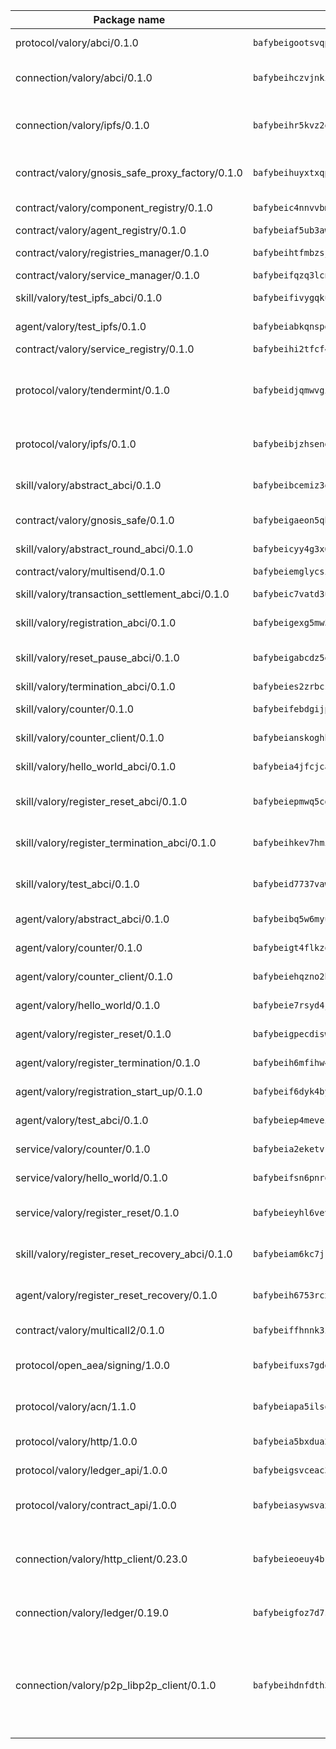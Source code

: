 | Package name                                                  | Package hash                                                  | Description                                                                                                                |
| ------------------------------------------------------------- | ------------------------------------------------------------- | -------------------------------------------------------------------------------------------------------------------------- |
| protocol/valory/abci/0.1.0                                    | `bafybeigootsvqpk6th5xpdtzanxum3earifrrezfyhylfrit7yvqdrtgpe` | A protocol for ABCI requests and responses.                                                                                |
| connection/valory/abci/0.1.0                                  | `bafybeihczvjnki5kxhyixkh4lxuxkqsuhqmpn63tneyj76p7cmgaxqo7pu` | connection to wrap communication with an ABCI server.                                                                      |
| connection/valory/ipfs/0.1.0                                  | `bafybeihr5kvz2oj4uxpiqcbjwfx5hpftm4drubugwcabdcht4gpna3l6ja` | A connection responsible for uploading and downloading files from IPFS.                                                    |
| contract/valory/gnosis_safe_proxy_factory/0.1.0               | `bafybeihuyxtxqp5f5sviid5hgtpuncd545hiurp3pjdbhqbs3u4kag4a2a` | Gnosis Safe proxy factory (GnosisSafeProxyFactory) contract                                                                |
| contract/valory/component_registry/0.1.0                      | `bafybeic4nnvvbm7ub5b2wpbgjixlpcygo7zbelasc3bhw5vurnrrrnvkau` | Component registry contract                                                                                                |
| contract/valory/agent_registry/0.1.0                          | `bafybeiaf5ub3awwjyfhg7njnyysch3m5ywps35vbvw7cqfhudsm4wjhjrq` | Agent registry contract                                                                                                    |
| contract/valory/registries_manager/0.1.0                      | `bafybeihtfmbzsjwsz7kmujzc4bofyoxckekbdi643f762tj3fe4witgjqu` | Registries Manager contract                                                                                                |
| contract/valory/service_manager/0.1.0                         | `bafybeifqzq3lcnnck5jw5p5b7tekumkx7jf2nugqx2peljpy3nsiuizrmq` | Service Manager contract                                                                                                   |
| skill/valory/test_ipfs_abci/0.1.0                             | `bafybeifivygqkuld3t3apeketr3utwmuhliu63gtbc5gm3knlu4kf5v7fy` | IPFS e2e testing application.                                                                                              |
| agent/valory/test_ipfs/0.1.0                                  | `bafybeiabkqnspgrupxapmit6qdlyjxnhhboj66eyjulettdyso2dyj672u` | Agent for testing the ABCI connection.                                                                                     |
| contract/valory/service_registry/0.1.0                        | `bafybeihi2tfcf4l7j6tzwb6vptrctkj57zye2oqxmyfwxc4u7gb2v3fmwa` | Service Registry contract                                                                                                  |
| protocol/valory/tendermint/0.1.0                              | `bafybeidjqmwvgi4rqgp65tbkhmi45fwn2odr5ecezw6q47hwitsgyw4jpa` | A protocol for communication between two AEAs to share tendermint configuration details.                                   |
| protocol/valory/ipfs/0.1.0                                    | `bafybeibjzhsengtxfofqpxy6syamplevp35obemwfp4c5lhag3v2bvgysa` | A protocol specification for IPFS requests and responses.                                                                  |
| skill/valory/abstract_abci/0.1.0                              | `bafybeibcemiz3qxoordadxwkxkjp7g7rerbfwap6wqxiepcms22ocb3v7i` | The abci skill provides a template of an ABCI application.                                                                 |
| contract/valory/gnosis_safe/0.1.0                             | `bafybeigaeon5qhgdwhduw4wtjt7x7o3hpz62aifr5a7522ynll3nps3qnm` | Gnosis Safe (GnosisSafeL2) contract                                                                                        |
| skill/valory/abstract_round_abci/0.1.0                        | `bafybeicyy4g3x6ol6x2ayzcdkg2wstubqecp6ycgo6f2c2bhjnhwdjs3qa` | abstract round-based ABCI application                                                                                      |
| contract/valory/multisend/0.1.0                               | `bafybeiemglycsigpsf2f6ohfdlsha7w6lrc5nmhlydmocna4apa7b4cqcq` | MultiSend contract                                                                                                         |
| skill/valory/transaction_settlement_abci/0.1.0                | `bafybeic7vatd3um6en3fqdxpbdsdq4n2zdqf3c4m5cs2r73ag5pbgdohoe` | ABCI application for transaction settlement.                                                                               |
| skill/valory/registration_abci/0.1.0                          | `bafybeigexg5mw5sh35qkhlaeegycgtkd2ym5o4marjc5o7gl7t352hohiu` | ABCI application for common apps.                                                                                          |
| skill/valory/reset_pause_abci/0.1.0                           | `bafybeigabcdz5en52zuxzxa6a4p5c7z4qyi3fcfp7lodqusjh32z5obcqy` | ABCI application for resetting and pausing app executions.                                                                 |
| skill/valory/termination_abci/0.1.0                           | `bafybeies2zrbcsajnsgjq2ljr352gzvjsvkoycu65tuj5avnxlgjqlevci` | Termination skill.                                                                                                         |
| skill/valory/counter/0.1.0                                    | `bafybeifebdgijpp4hkqpmiqliayiumneh2y7d5orn7wxggxuzeu3mprixe` | The ABCI Counter application example.                                                                                      |
| skill/valory/counter_client/0.1.0                             | `bafybeianskoghhdffn4wqquup3rtziefq6jareutugb6a5zkbvuvctgk3i` | A client for the ABCI counter application.                                                                                 |
| skill/valory/hello_world_abci/0.1.0                           | `bafybeia4jfcjcavyw7zcpspm3bo3aoqrhs335vzynpuxjyf2us7wjdf4jy` | Hello World ABCI application.                                                                                              |
| skill/valory/register_reset_abci/0.1.0                        | `bafybeiepmwq5cderjyik5q4bnlkzqf7cc3yjydolbj5bs6gpve57xnxa2i` | ABCI application for dummy skill that registers and resets                                                                 |
| skill/valory/register_termination_abci/0.1.0                  | `bafybeihkev7hmik7zlnpu2uwzeerieigkfhdjburs5m22fgwigx353l7x4` | ABCI application for dummy skill that registers and resets                                                                 |
| skill/valory/test_abci/0.1.0                                  | `bafybeid7737vawhq4c5nlrmh26dofjra7iwhooj2nf3rtavsgdfbd4k6b4` | ABCI application for testing the ABCI connection.                                                                          |
| agent/valory/abstract_abci/0.1.0                              | `bafybeibq5w6myu2argoles6a3ukj5sqdivsiaepx6sc4ptfksafn5sdqca` | The abstract ABCI AEA - for testing purposes only.                                                                         |
| agent/valory/counter/0.1.0                                    | `bafybeigt4flkzqn3jqecbshv6c3hawwt7jpuyn43se5rip5zkvfqw2skim` | The ABCI Counter example as an AEA                                                                                         |
| agent/valory/counter_client/0.1.0                             | `bafybeiehqzno2htmg37mwcdaifptslsz2zpjwptq33gpdegpuaxknpoxza` | The ABCI Counter example as an AEA                                                                                         |
| agent/valory/hello_world/0.1.0                                | `bafybeie7rsyd4jdgckt7bduxlvypi73cy4kj5ndflb4cmidkjaoaad3xem` | Hello World ABCI example.                                                                                                  |
| agent/valory/register_reset/0.1.0                             | `bafybeigpecdiswzlkndb2dq2sfn7ntthgrfp6uw2hq4caoq7jc3n4buyf4` | Register reset to replicate Tendermint issue.                                                                              |
| agent/valory/register_termination/0.1.0                       | `bafybeih6mfihw4efgnfmvefqbyogeal23idwnywzsgymipw3mqt4dwtjvm` | Register terminate to test the termination feature.                                                                        |
| agent/valory/registration_start_up/0.1.0                      | `bafybeif6dyk4bypmowp3x7w56xkzqpdfaxt3p7nrg4z3l6nzlqgrqnsf2m` | Registration start-up ABCI example.                                                                                        |
| agent/valory/test_abci/0.1.0                                  | `bafybeiep4mevei3hozby4ca7l536rq7f5w5wxrfpkyzusfbx3h77umilgm` | Agent for testing the ABCI connection.                                                                                     |
| service/valory/counter/0.1.0                                  | `bafybeia2eketvkgezzy4uhepm6qxurszrxaffu73eug364iw3dlbb2xdqa` | A set of agents incrementing a counter                                                                                     |
| service/valory/hello_world/0.1.0                              | `bafybeifsn6pnrqm5pgcwzloaeid3pqlb53jcsjf73juqmdgopuzoprfexa` | A simple demonstration of a simple ABCI application                                                                        |
| service/valory/register_reset/0.1.0                           | `bafybeieyhl6vevuniem5vza6by4rngb4kkzhsr37d3i5xfchtowxeajcti` | Test and debug tendermint reset mechanism.                                                                                 |
| skill/valory/register_reset_recovery_abci/0.1.0               | `bafybeiam6kc7jrcc2vpsulxu4yyob3g6l72nfdfcnfyvfw7ioyuhriblma` | ABCI application for dummy skill that registers and resets                                                                 |
| agent/valory/register_reset_recovery/0.1.0                    | `bafybeih6753rcxfupxvvewoontxgsjw73j34dmgrrhky6nl5vnbwb5pwxa` | Agent to showcase hard reset as a recovery mechanism.                                                                      |
| contract/valory/multicall2/0.1.0                              | `bafybeiffhnnk3ibb3z53jxg4rfwcgjl657f56v3ld4rgafgavxxys3h74y` | The MakerDAO multicall2 contract.                                                                                          |
| protocol/open_aea/signing/1.0.0                               | `bafybeifuxs7gdg2okbn7uofymenjlmnih2wxwkym44lsgwmklgwuckxm2m` | A protocol for communication between skills and decision maker.                                                            |
| protocol/valory/acn/1.1.0                                     | `bafybeiapa5ilsobggnspoqhspftwolrx52udrwmaxdxgrk26heuvl4oooa` | The protocol used for envelope delivery on the ACN.                                                                        |
| protocol/valory/http/1.0.0                                    | `bafybeia5bxdua2i6chw6pg47bvoljzcpuqxzy4rdrorbdmcbnwmnfdobtu` | A protocol for HTTP requests and responses.                                                                                |
| protocol/valory/ledger_api/1.0.0                              | `bafybeigsvceac33asd6ecbqev34meyyjwu3rangenv6xp5rkxyz4krvcby` | A protocol for ledger APIs requests and responses.                                                                         |
| protocol/valory/contract_api/1.0.0                            | `bafybeiasywsvax45qmugus5kxogejj66c5taen27h4voriodz7rgushtqa` | A protocol for contract APIs requests and responses.                                                                       |
| connection/valory/http_client/0.23.0                          | `bafybeieoeuy4brzimtnubmokwirhrx27ezls6cdnl5qik4rkykfle3nn2y` | The HTTP_client connection that wraps a web-based client connecting to a RESTful API specification.                        |
| connection/valory/ledger/0.19.0                               | `bafybeigfoz7d7si7s4jehvloq2zmiiocpbxcaathl3bxkyarxoerxq7g3a` | A connection to interact with any ledger API and contract API.                                                             |
| connection/valory/p2p_libp2p_client/0.1.0                     | `bafybeihdnfdth3qgltefgrem7xyi4b3ejzaz67xglm2hbma2rfvpl2annq` | The libp2p client connection implements a tcp connection to a running libp2p node as a traffic delegate to send/receive envelopes to/from agents in the DHT. |

